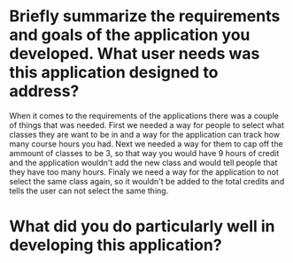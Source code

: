 # Briefly summarize the requirements and goals of the application you developed. What user needs was this application designed to address?
When it comes to the requirements of the applications there was a couple of things that was needed. First we needed a way for people to select what classes they are want to be in and a way for the application can track how many course hours you had. Next we needed a way for them to cap off the ammount of classes to be 3, so that way you would have 9 hours of credit and the application wouldn't add the new class and would tell people that they have too many hours. Finaly we need a way for the application to not select the same class again, so it wouldn't be added to the total credits and tells the user can not select the same thing.
# What did you do particularly well in developing this application?
